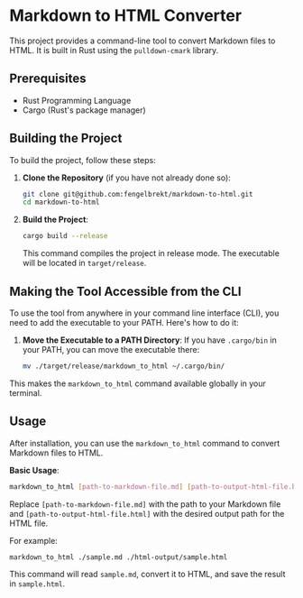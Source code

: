 # Markdown to HTML Converter

This project provides a command-line tool to convert Markdown files to HTML. It is built in Rust using the `pulldown-cmark` library.

## Prerequisites

- Rust Programming Language
- Cargo (Rust's package manager)

## Building the Project

To build the project, follow these steps:

1. **Clone the Repository** (if you have not already done so):

   ```bash
   git clone git@github.com:fengelbrekt/markdown-to-html.git
   cd markdown-to-html
   ```

2. **Build the Project**:
   ```bash
   cargo build --release
   ```
   This command compiles the project in release mode. The executable will be located in `target/release`.

## Making the Tool Accessible from the CLI

To use the tool from anywhere in your command line interface (CLI), you need to add the executable to your PATH. Here's how to do it:

1. **Move the Executable to a PATH Directory**: If you have `.cargo/bin` in your PATH, you can move the executable there:
   ```bash
   mv ./target/release/markdown_to_html ~/.cargo/bin/
   ```

This makes the `markdown_to_html` command available globally in your terminal.

## Usage

After installation, you can use the `markdown_to_html` command to convert Markdown files to HTML.

**Basic Usage**:

```bash
markdown_to_html [path-to-markdown-file.md] [path-to-output-html-file.html]
```

Replace `[path-to-markdown-file.md]` with the path to your Markdown file and `[path-to-output-html-file.html]` with the desired output path for the HTML file.

For example:

```bash
markdown_to_html ./sample.md ./html-output/sample.html
```

This command will read `sample.md`, convert it to HTML, and save the result in `sample.html`.
